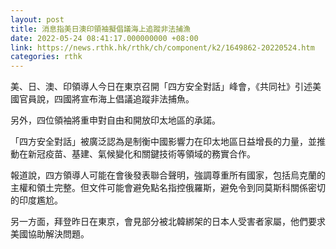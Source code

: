 ```yaml
---
layout: post
title: 消息指美日澳印領袖擬倡議海上追蹤非法捕漁
date: 2022-05-24 08:41:17.000000000 +08:00
link: https://news.rthk.hk/rthk/ch/component/k2/1649862-20220524.htm
categories: rthk
---
```


美、日、澳、印領導人今日在東京召開「四方安全對話」峰會，《共同社》引述美國官員說，四國將宣布海上倡議追蹤非法捕魚。

另外，四位領袖將重申對自由和開放印太地區的承諾。

「四方安全對話」被廣泛認為是制衡中國影響力在印太地區日益增長的力量，並推動在新冠疫苗、基建、氣候變化和關鍵技術等領域的務實合作。

報道說，四方領導人可能在會後發表聯合聲明，強調尊重所有國家，包括烏克蘭的主權和領土完整。但文件可能會避免點名指控俄羅斯，避免令到同莫斯科關係密切的印度尷尬。

另一方面，拜登昨日在東京，會見部分被北韓綁架的日本人受害者家屬，他們要求美國協助解決問題。
